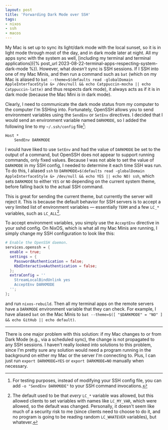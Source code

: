 ```yaml
---
layout: post
title: 'Forwarding Dark Mode over SSH'
tags:
- nixos
- ssh
- macos
---
```

My Mac is set up to sync its light/dark mode with the local sunset, so it is in light mode through most of the day, and in dark mode later at night. All my apps sync with the system as well, [including my terminal and terminal applications]({% post_url 2023-08-22-terminal-apps-respecting-system-dark-mode %}). However, what _doesn't_ sync is SSH sessions. If I SSH into one of my Mac Minis, and then run a command such as `bat` (which on my Mac is aliased to `bat --theme=$(defaults read -globalDomain AppleInterfaceStyle &> /dev/null && echo Catppuccin-mocha || echo Catppuccin-latte)` and thus respects dark mode), it always acts as if it is in dark mode (because the Mac Mini _is_ in dark mode).

Clearly, I need to communicate the dark mode status from my computer to the computer I'm SSHing into. Fortunately, OpenSSH allows you to send environment variables using the `SendEnv` or `SetEnv` directives. I decided that I would send an environment variable named `DARKMODE`, so I added the following line to my `~/.ssh/config` file[^testing]:

```ssh
Host *
    SendEnv DARKMODE
```

[^testing]: For testing purposes, instead of modifying your SSH config file, you can add `-o "SendEnv DARKMODE"` to your SSH command invocations.

I would have liked to use `SetEnv` and had the value of `DARKMODE` be set to the output of a command, but OpenSSH does not appear to support running commands, only fixed values. Because I was not able to set the value of `DARKMODE` in my SSH config, I needed to determine it each time SSH was run. To do this, I aliased `ssh` to `DARKMODE=$(defaults read -globalDomain AppleInterfaceStyle &> /dev/null && echo YES || echo NO) ssh`, which sets `DARKMODE` to either `YES` or `NO` depending on the current system theme, before falling back to the actual SSH command.

This is great for sending the current theme, but currently the server will reject it. This is because the default behavior for SSH servers is to accept a very limited list of environment variables — essentially `TERM` and a few `LC_*` variables, such as `LC_ALL`[^lcexploit].

[^lcexploit]: The default used to be that _every_ `LC_*` variable was allowed, but this allowed clients to set variables with names like `LC_MY_VAR`, which were allowed, so the default was changed. Personally, it doesn't seem like much of a security risk to me (since clients need to choose to do it, and no program is going to be reading random `LC_WHATEVER` variables), but whatever.

To accept environment variables, you simply use the `AcceptEnv` directive in your sshd config. On NixOS, which is what all my Mac Minis are running, I simply change my SSH configuration to look like this:
```nix
# Enable the OpenSSH daemon.
services.openssh = {
  enable = true;
  settings = {
    PasswordAuthentication = false;
    KbdInteractiveAuthentication = false;
  };
  extraConfig = ''
    StreamLocalBindUnlink yes
    AcceptEnv DARKMODE
  '';
};
```

and run `nixos-rebuild`. Then all my terminal apps on the remote servers have a `DARKMODE` environment variable that they can check. For example, I have aliased `bat` on the Mac Minis to `bat --theme=$([ "$DARKMODE" = "NO" ] && echo GitHub || echo default)`.

***

There is one major problem with this solution: if my Mac changes to or from Dark Mode (e.g., via a scheduled sync), the change is not propagated to any SSH sessions. I haven't really looked into solutions to this problem, since I'm pretty sure any solution would need a program running in the background on either my Mac or the server I'm connecting to. Plus, I can just run `export DARKMODE=YES` or `export DARKMODE=NO` manually when necessary.
